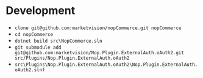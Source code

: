 # Development
* `clone git@github.com:marketvision/nopCommerce.git nopCommerce`
* `cd nopCommerce`
* `dotnet build src\NopCommerce.sln`
* `git submodule add git@github.com:marketvision/Nop.Plugin.ExternalAuth.oAuth2.git src/Plugins/Nop.Plugin.ExternalAuth.oAuth2`
* `src\Plugins\Nop.Plugin.ExternalAuth.oAuth2\Nop.Plugin.ExternalAuth.oAuth2.slnf`